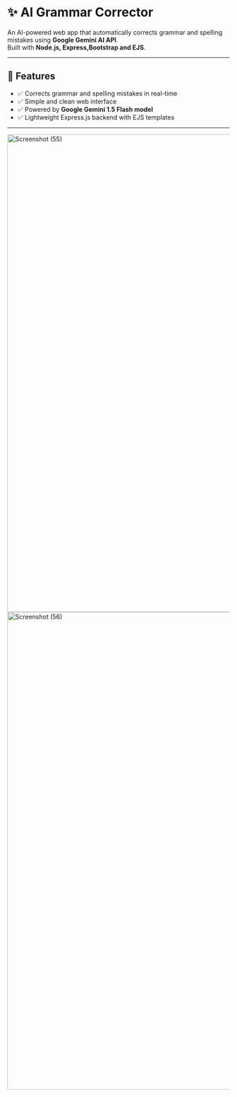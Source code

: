 # ✨ AI Grammar Corrector

An AI-powered web app that automatically corrects grammar and spelling mistakes using **Google Gemini AI API**.  
Built with **Node.js, Express,Bootstrap and EJS**.

---

## 🚀 Features
- ✅ Corrects grammar and spelling mistakes in real-time  
- ✅ Simple and clean web interface  
- ✅ Powered by **Google Gemini 1.5 Flash model**  
- ✅ Lightweight Express.js backend with EJS templates  

---
<img width="1920" height="1080" alt="Screenshot (55)" src="https://github.com/user-attachments/assets/825aedab-a562-458f-9011-24fa48669f16" />

<img width="1920" height="1080" alt="Screenshot (56)" src="https://github.com/user-attachments/assets/4923dde9-f128-4c61-87e7-70c8f5f944ad" />
